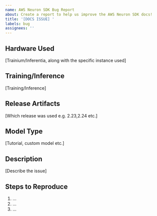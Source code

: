 ```yaml
---
name: AWS Neuron SDK Bug Report
about: Create a report to help us improve the AWS Neuron SDK docs!
title: '[DOCS ISSUE] '
labels: bug
assignees: ''
---
```

## Hardware Used

[Trainium/Inferentia, along with the specific instance used]

## Training/Inference

[Training/Inference]

## Release Artifacts

[Which release was used e.g. 2.23,2.24 etc.]

## Model Type

[Tutorial, custom model etc.]

## Description

[Describe the issue]

## Steps to Reproduce

1. ...
2. ...
3. ...


